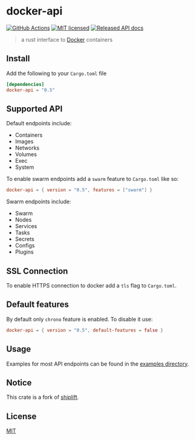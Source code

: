 # docker-api

[![GitHub Actions](https://github.com/wojciechkepka/docker-api-rs/workflows/Main/badge.svg)](https://github.com/wojciechkepka/docker-api-rs/actions) [![MIT licensed](https://img.shields.io/badge/license-MIT-blue.svg)](./LICENSE) [![Released API docs](https://docs.rs/docker-api/badge.svg)](http://docs.rs/docker-api)

> a rust interface to [Docker](https://www.docker.com/) containers

## Install

Add the following to your `Cargo.toml` file

```toml
[dependencies]
docker-api = "0.5"
```

## Supported API
Default endpoints include:
 - Containers
 - Images
 - Networks
 - Volumes
 - Exec
 - System

To enable swarm endpoints add a `swarm` feature to `Cargo.toml` like so:
```toml
docker-api = { version = "0.5", features = ["swarm"] }
```

Swarm endpoints include:
 - Swarm
 - Nodes
 - Services
 - Tasks
 - Secrets
 - Configs
 - Plugins

## SSL Connection

To enable HTTPS connection to docker add a `tls` flag to `Cargo.toml`.

## Default features

By default only `chrono` feature is enabled. To disable it use:
```toml
docker-api = { version = "0.5", default-features = false }
```

## Usage

Examples for most API endpoints can be found in the [examples directory](https://github.com/wojciechkepka/docker-api-rs/tree/master/examples).


## Notice
This crate is a fork of [shiplift](https://github.com/softprops/shiplift).

## License
[MIT](https://raw.githubusercontent.com/wojciechkepka/docker-api-rs/master/LICENSE)
